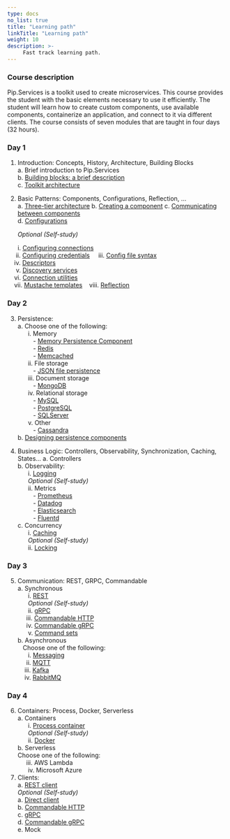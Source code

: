 ```yaml
---
type: docs
no_list: true
title: "Learning path"
linkTitle: "Learning path"
weight: 10
description: >-
     Fast track learning path.
---
```


### Course description

Pip.Services is a toolkit used to create microservices. This course provides the student with the basic elements necessary to use it efficiently. The student will learn how to create custom components, use available components, containerize an application, and connect to it via different clients. The course consists of seven modules that are taught in four days (32 hours).

### Day 1
1.	Introduction: Concepts, History, Architecture, Building Blocks       
a.	Brief introduction to Pip.Services         
b.	[Building blocks: a brief description](../../conceptual/building_blocks/)         
c.	[Toolkit architecture](../../conceptual/toolkit_architecture/) 

2.	Basic Patterns: Components, Configurations, Reflection, ...    
a.	[Three-tier architecture](../../conceptual/three_tier_architecture/)
b.	[Creating a component](../../conceptual/component/creating_a_component/) 
c.	[Communicating between components](../../conceptual/component/component_communication/)     
d.	[Configurations](../../conceptual/configuration/configurations/)     

&nbsp;&nbsp;&nbsp;&nbsp;&nbsp;&nbsp;_Optional (Self-study)_
  
&nbsp;&nbsp;&nbsp;&nbsp;&nbsp;&nbsp;i.	[Configuring connections](../../getting_started/recipes/configuring_connections/)                
&nbsp;&nbsp;&nbsp;&nbsp;&nbsp;ii.	[Configuring credentials](../../getting_started/recipes/configuring_credentials/)
&nbsp;&nbsp;&nbsp;&nbsp;iii.	[Config file syntax](../../conceptual/configuration/config_file_syntax/)     
&nbsp;&nbsp;&nbsp;&nbsp;iv.	[Descriptors](../../conceptual/component/descriptors/)     
&nbsp;&nbsp;&nbsp;&nbsp;&nbsp;v.	[Discovery services](../../getting_started/recipes/discovery_services/)     
&nbsp;&nbsp;&nbsp;&nbsp;vi.	[Connection utilities](../../getting_started/recipes/connection_utils/)     
&nbsp;&nbsp;&nbsp;&nbsp;vii.	[Mustache templates](../../getting_started/recipes/mustache_templates/)
&nbsp;&nbsp;&nbsp;viii. [Reflection](../../conceptual/reflection/)     

### Day 2

3.	Persistence:      
a.	Choose one of the following:      
&nbsp;&nbsp;&nbsp;&nbsp;&nbsp;&nbsp;i.	Memory         
&nbsp;&nbsp;&nbsp;&nbsp;&nbsp;&nbsp;&nbsp;&nbsp; - [Memory Persistence Component](../../getting_started/tutorials/data_microservice/step3/)               
&nbsp;&nbsp;&nbsp;&nbsp;&nbsp;&nbsp;&nbsp;&nbsp; - [Redis](../../conceptual/caching/redis/)       
&nbsp;&nbsp;&nbsp;&nbsp;&nbsp;&nbsp;&nbsp;&nbsp; - [Memcached](../../conceptual/caching/memcached/)       
&nbsp;&nbsp;&nbsp;&nbsp;&nbsp;&nbsp;ii.	File storage      
&nbsp;&nbsp;&nbsp;&nbsp;&nbsp;&nbsp;&nbsp;&nbsp; - [JSON file persistence](../../conceptual/persistences/json_persistence/)        
&nbsp;&nbsp;&nbsp;&nbsp;&nbsp;&nbsp;iii.	Document storage            
&nbsp;&nbsp;&nbsp;&nbsp;&nbsp;&nbsp;&nbsp;&nbsp; -	[MongoDB](../../conceptual/persistences/mongodb_persistence/)                
&nbsp;&nbsp;&nbsp;&nbsp;&nbsp;&nbsp;iv.	Relational storage     
&nbsp;&nbsp;&nbsp;&nbsp;&nbsp;&nbsp;&nbsp;&nbsp; -	[MySQL](../../conceptual/persistences/mysql_persistence/)          
&nbsp;&nbsp;&nbsp;&nbsp;&nbsp;&nbsp;&nbsp;&nbsp; -	[PostgreSQL](../../conceptual/persistences/postgre_persistence/)         
&nbsp;&nbsp;&nbsp;&nbsp;&nbsp;&nbsp;&nbsp;&nbsp; -	[SQLServer](../../conceptual/persistences/sqlserver_persistence/)       
&nbsp;&nbsp;&nbsp;&nbsp;&nbsp;&nbsp;v.	Other      
&nbsp;&nbsp;&nbsp;&nbsp;&nbsp;&nbsp;&nbsp;&nbsp; - [Cassandra](../../conceptual/persistences/cassandra/)                 
b.	[Designing persistence components](../../getting_started/recipes/designing_persistence/) 

4.	Business Logic: Controllers, Observability, Synchronization, Caching, States...
a.	Controllers         
b.	Observability:              
&nbsp;&nbsp;&nbsp;&nbsp;&nbsp;&nbsp;i.	[Logging](../../getting_started/recipes/logging/)            
&nbsp;&nbsp;&nbsp;&nbsp;&nbsp;&nbsp;_Optional (Self-study)_          
&nbsp;&nbsp;&nbsp;&nbsp;&nbsp;&nbsp;ii.	Metrics          
&nbsp;&nbsp;&nbsp;&nbsp;&nbsp;&nbsp;&nbsp;&nbsp; -	[Prometheus](../../getting_started/recipes/prometheus/)           
&nbsp;&nbsp;&nbsp;&nbsp;&nbsp;&nbsp;&nbsp;&nbsp; -	[Datadog](../../getting_started/recipes/datadog/)          
&nbsp;&nbsp;&nbsp;&nbsp;&nbsp;&nbsp;&nbsp;&nbsp; -	[Elasticsearch](../../getting_started/recipes/elasticsearch/)          
&nbsp;&nbsp;&nbsp;&nbsp;&nbsp;&nbsp;&nbsp;&nbsp; -	[Fluentd](../../getting_started/recipes/fluentd/)          
c.	Concurrency          
&nbsp;&nbsp;&nbsp;&nbsp;&nbsp;&nbsp;i.	[Caching](../../conceptual/caching/caching_basic/)           
&nbsp;&nbsp;&nbsp;&nbsp;&nbsp;&nbsp;_Optional (Self-study)_          
&nbsp;&nbsp;&nbsp;&nbsp;&nbsp;&nbsp;ii.	[Locking](../../conceptual/locks/memory_locks/)         

### Day 3

5.	Communication: REST, GRPC, Commandable       
a.	Synchronous       
&nbsp;&nbsp;&nbsp;&nbsp;&nbsp;&nbsp;i.	[REST](../../conceptual/communication/rest_service/)               
&nbsp;&nbsp;&nbsp;&nbsp;&nbsp;&nbsp;_Optional (Self-study)_        
&nbsp;&nbsp;&nbsp;&nbsp;&nbsp;&nbsp;ii.	[gRPC](../../conceptual/communication/grpc/)         
&nbsp;&nbsp;&nbsp;&nbsp;&nbsp;iii.  [Commandable HTTP](../../conceptual/communication/commandable_http/)         
&nbsp;&nbsp;&nbsp;&nbsp;&nbsp;iv.	[Commandable gRPC](../../conceptual/communication/commandable_grpc/)        
&nbsp;&nbsp;&nbsp;&nbsp;&nbsp;&nbsp;v.	[Command sets](../../conceptual/communication/command_set/)          
b.	Asynchronous        
&nbsp;&nbsp;&nbsp;Choose one of the following:        
&nbsp;&nbsp;&nbsp;&nbsp;&nbsp;&nbsp;i.  [Messaging](../../conceptual/messaging/messaging_basics/)         
&nbsp;&nbsp;&nbsp;&nbsp;&nbsp;ii.  [MQTT](../../conceptual/messaging/mqtt/)            
&nbsp;&nbsp;&nbsp;&nbsp;iii.  [Kafka](../../conceptual/messaging/kafka/)         
&nbsp;&nbsp;&nbsp;&nbsp;iv.  [RabbitMQ](../../conceptual/messaging/rabbitmq/)                

### Day 4
6.	Containers: Process, Docker, Serverless         
a.	Containers       
&nbsp;&nbsp;&nbsp;&nbsp;&nbsp;&nbsp;i.	[Process container](../../conceptual/containers/process_container/)                  
&nbsp;&nbsp;&nbsp;&nbsp;&nbsp;&nbsp;_Optional (Self-study)_        
&nbsp;&nbsp;&nbsp;&nbsp;&nbsp;&nbsp;ii.	[Docker](../../getting_started/tutorials/microservice_dockerization/)          
b.	Serverless        
Choose one of the following:       
&nbsp;&nbsp;&nbsp;&nbsp;&nbsp;iii.  AWS Lambda         
&nbsp;&nbsp;&nbsp;&nbsp;&nbsp;&nbsp;iv.  Microsoft Azure         
7.	Clients:           
a.	[REST client](../../conceptual/communication/rest_client/)            
_Optional (Self-study)_        
a.	[Direct client](../../conceptual/communication/direct_client/)               
b.	[Commandable HTTP](../../conceptual/communication/commandable_http/#using-a-commandablehttpclient)           
c.	[gRPC](../../conceptual/communication/grpc/#client)              
d.	[Commandable gRPC](../../conceptual/communication/commandable_grpc/#client)      
e.	Mock      
